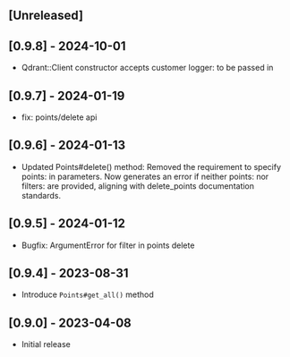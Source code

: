 ## [Unreleased]

## [0.9.8] - 2024-10-01
- Qdrant::Client constructor accepts customer logger: to be passed in

## [0.9.7] - 2024-01-19
- fix: points/delete api

## [0.9.6] - 2024-01-13
- Updated Points#delete() method: Removed the requirement to specify points: in parameters. Now generates an error if neither points: nor filters: are provided, aligning with delete_points documentation standards.

## [0.9.5] - 2024-01-12
- Bugfix: ArgumentError for filter in points delete 
## [0.9.4] - 2023-08-31
- Introduce `Points#get_all()` method

## [0.9.0] - 2023-04-08
- Initial release
